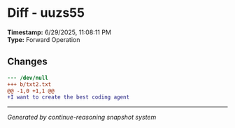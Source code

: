 # Diff - uuzs55

**Timestamp:** 6/29/2025, 11:08:11 PM  
**Type:** Forward Operation

## Changes

```diff
--- /dev/null
+++ b/txt2.txt
@@ -1,0 +1,1 @@
+I want to create the best coding agent
```

---
*Generated by continue-reasoning snapshot system*
